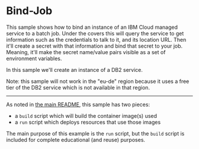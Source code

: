 # Bind-Job

This sample shows how to bind an instance of an IBM Cloud managed service
to a batch job. Under the covers this will query the service to get
information such as the credentials to talk to it, and its location URL.
Then it'll create a secret with that information and bind that secret to
your job. Meaning, it'll make the secret name/value pairs visible as a
set of environment variables.

In this sample we'll create an instance of a DB2 service.

Note: this sample will not work in the "eu-de" region because it uses a free
tier of the DB2 service which is not available in that region.

- - -

As noted in [the main README](../README.md), this sample has two pieces:

- a `build` script which will build the container image(s) used
- a `run` script which deploys resources that use those images

The main purpose of this example is the `run` script, but the `build`
script is included for complete educational (and reuse) purposes. 
